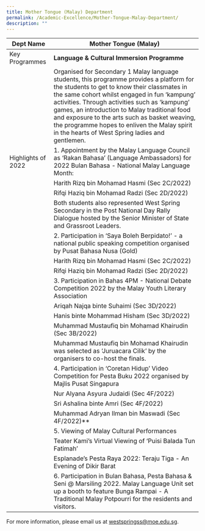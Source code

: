 ```yaml
---
title: Mother Tongue (Malay) Department
permalink: /Academic-Excellence/Mother-Tongue-Malay-Department/
description: ""
---
```

| Dept Name 	| Mother Tongue (Malay) 	|
| - | - |
| Key Programmes 	| **Language & Cultural Immersion Programme** 	|
|  	| Organised for Secondary 1 Malay language students, this programme provides a platform for the students to get to know their classmates in the same cohort whilst engaged in fun ‘kampung’ activities. Through activities such as ‘kampung’ games, an introduction to Malay traditional food and exposure to the arts such as basket weaving, the programme hopes to enliven the Malay spirit in the hearts of West Spring ladies and gentlemen.	|
| Highlights of 2022 	|  1. Appointment by the Malay Language Council as ‘Rakan Bahasa’ (Language Ambassadors) for 2022 Bulan Bahasa - National Malay Language Month:
|| Harith Rizq bin Mohamad Hasmi (Sec 2C/2022) 
|| Rifqi Haziq bin Mohamad Radzi (Sec 2D/2022)
|| Both students also represented West Spring Secondary in the Post National Day Rally Dialogue hosted by the Senior Minister of State and Grassroot Leaders.|
||2. Participation in ‘Saya Boleh Berpidato!’ - a national public speaking competition organised by Pusat Bahasa Nusa (Gold)
|| Harith Rizq bin Mohamad Hasmi (Sec 2C/2022)
|| Rifqi Haziq bin Mohamad Radzi (Sec 2D/2022)
||3. Participation in Bahas 4PM - National Debate Competition 2022 by the Malay Youth Literary Association 
||Ariqah Najqa binte Suhaimi (Sec 3D/2022)
||Hanis binte Mohammad Hisham (Sec 3D/2022) 
||Muhammad Mustaufiq bin Mohamad Khairudin (Sec 3B/2022) 
||Muhammad Mustaufiq bin Mohamad Khairudin  was selected as ‘Juruacara Cilik’ by the organisers to co-host the finals.
||4. Participation in ‘Coretan Hidup’ Video Competition for Pesta Buku 2022 organised by Majlis Pusat Singapura |
|| Nur Alyana Asyura Judaidi (Sec 4F/2022) 
|| Sri Ashalina binte Amri (Sec 4F/2022) 
|| Muhammad Adryan Ilman bin Maswadi (Sec 4F/2022)**
||5. Viewing of Malay Cultural Performances
||Teater Kami’s Virtual Viewing of ‘Puisi Balada Tun Fatimah’
||Esplanade’s Pesta Raya 2022: Teraju Tiga - An Evening of Dikir Barat
||6. Participation in Bulan Bahasa, Pesta Bahasa & Seni @ Marsiling 2022. Malay Language Unit set up a booth to feature Bunga Rampai - A Traditional Malay Potpourri for the residents and visitors.|

For more information, please email us at [westspringss@moe.edu.sg](http://westspringss.moe.edu.sg/).